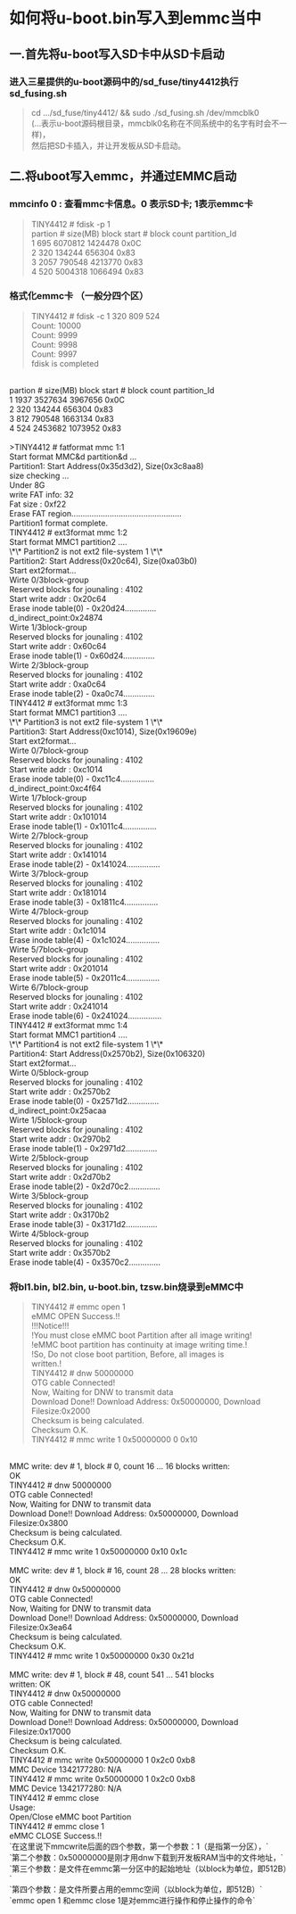 如何将u-boot.bin写入到emmc当中
===

## 一.首先将u-boot写入SD卡中从SD卡启动
### 进入三星提供的u-boot源码中的/sd_fuse/tiny4412执行sd_fusing.sh<br>
> cd .../sd_fuse/tiny4412/ && sudo ./sd_fusing.sh /dev/mmcblk0 <br> (...表示u-boot源码根目录，mmcblk0名称在不同系统中的名字有时会不一样)，<br>然后把SD卡插入，并让开发板从SD卡启动。<br>

## 二.将uboot写入emmc，并通过EMMC启动
### mmcinfo 0 : 查看mmc卡信息。0 表示SD卡; 1表示emmc卡<br>
> TINY4412 # fdisk -p 1<br>
partion #    size(MB)     block start #    block count    partition_Id <br>
   1           695          6070812         1424478          0x0C<br>
   2           320           134244          656304          0x83<br>
   3          2057           790548         4213770          0x83<br>
   4           520          5004318         1066494          0x83<br>

### 格式化emmc卡 （一般分四个区）<br>
> TINY4412 # fdisk -c 1 320 809 524<br>
Count: 10000<br>
Count: 9999<br>
Count: 9998<br>
Count: 9997<br>
fdisk is completed<br>
<br>
partion #    size(MB)     block start #    block count    partition_Id <br>
   1          1937          3527634         3967656          0x0C<br>
   2           320           134244          656304          0x83<br>
   3           812           790548         1663134          0x83<br>
   4           524          2453682         1073952          0x83<br>
<br>
 >TINY4412 # fatformat mmc 1:1<br>
Start format MMC&d partition&d ...<br>
Partition1: Start Address(0x35d3d2), Size(0x3c8aa8)<br>
size checking ...<br>
Under 8G<br>
write FAT info: 32<br>
Fat size : 0xf22<br>
Erase FAT region.................................................<br>
Partition1 format complete.<br>
TINY4412 # ext3format mmc 1:2<br>
Start format MMC1 partition2 ....<br>
\*\* Partition2 is not ext2 file-system 1 \*\* <br>
Partition2: Start Address(0x20c64), Size(0xa03b0)<br>
Start ext2format...<br>
Wirte 0/3block-group<br>
Reserved blocks for jounaling : 4102<br>
Start write addr : 0x20c64<br>
Erase inode table(0) - 0x20d24..............<br>
d_indirect_point:0x24874<br>
Wirte 1/3block-group<br>
Reserved blocks for jounaling : 4102<br>
Start write addr : 0x60c64<br>
Erase inode table(1) - 0x60d24..............<br>
Wirte 2/3block-group<br>
Reserved blocks for jounaling : 4102<br>
Start write addr : 0xa0c64<br>
Erase inode table(2) - 0xa0c74..............<br>
TINY4412 # ext3format mmc 1:3<br>
Start format MMC1 partition3 ....<br>
\*\* Partition3 is not ext2 file-system 1 \*\* <br>
Partition3: Start Address(0xc1014), Size(0x19609e)<br>
Start ext2format...<br>
Wirte 0/7block-group<br>
Reserved blocks for jounaling : 4102<br>
Start write addr : 0xc1014<br>
Erase inode table(0) - 0xc11c4...............<br>
d_indirect_point:0xc4f64<br>
Wirte 1/7block-group<br>
Reserved blocks for jounaling : 4102<br>
Start write addr : 0x101014<br>
Erase inode table(1) - 0x1011c4...............<br>
Wirte 2/7block-group<br>
Reserved blocks for jounaling : 4102<br>
Start write addr : 0x141014<br>
Erase inode table(2) - 0x141024...............<br>
Wirte 3/7block-group<br>
Reserved blocks for jounaling : 4102<br>
Start write addr : 0x181014<br>
Erase inode table(3) - 0x1811c4...............<br>
Wirte 4/7block-group<br>
Reserved blocks for jounaling : 4102<br>
Start write addr : 0x1c1014<br>
Erase inode table(4) - 0x1c1024...............<br>
Wirte 5/7block-group<br>
Reserved blocks for jounaling : 4102<br>
Start write addr : 0x201014<br>
Erase inode table(5) - 0x2011c4...............<br>
Wirte 6/7block-group<br>
Reserved blocks for jounaling : 4102<br>
Start write addr : 0x241014<br>
Erase inode table(6) - 0x241024...............<br>
TINY4412 # ext3format mmc 1:4<br>
Start format MMC1 partition4 ....<br>
\*\* Partition4 is not ext2 file-system 1 \*\*<br>
Partition4: Start Address(0x2570b2), Size(0x106320)<br>
Start ext2format...<br>
Wirte 0/5block-group<br>
Reserved blocks for jounaling : 4102<br>
Start write addr : 0x2570b2<br>
Erase inode table(0) - 0x2571d2..............<br>
d_indirect_point:0x25acaa<br>
Wirte 1/5block-group<br>
Reserved blocks for jounaling : 4102<br>
Start write addr : 0x2970b2<br>
Erase inode table(1) - 0x2971d2..............<br>
Wirte 2/5block-group<br>
Reserved blocks for jounaling : 4102<br>
Start write addr : 0x2d70b2<br>
Erase inode table(2) - 0x2d70c2..............<br>
Wirte 3/5block-group<br>
Reserved blocks for jounaling : 4102<br>
Start write addr : 0x3170b2<br>
Erase inode table(3) - 0x3171d2..............<br>
Wirte 4/5block-group<br>
Reserved blocks for jounaling : 4102<br>
Start write addr : 0x3570b2<br>
Erase inode table(4) - 0x3570c2..............<br>

### 将bl1.bin, bl2.bin, u-boot.bin, tzsw.bin烧录到eMMC中<br>
> TINY4412 # emmc open 1<br>
eMMC OPEN Success.!!<br>
                        !!!Notice!!!<br>
!You must close eMMC boot Partition after all image writing!<br>
!eMMC boot partition has continuity at image writing time.!<br>
!So, Do not close boot partition, Before, all images is<br> written.!<br>
TINY4412 # dnw 50000000<br>
OTG cable Connected!<br>
Now, Waiting for DNW to transmit data<br>
Download Done!! Download Address: 0x50000000, Download<br> Filesize:0x2000<br>
Checksum is being calculated.<br>
Checksum O.K.<br>
TINY4412 # mmc write 1 0x50000000 0 0x10<br>
<br>
MMC write: dev # 1, block # 0, count 16 ... 16 blocks written:<br> OK<br>
TINY4412 # dnw 50000000<br>
OTG cable Connected!<br>
Now, Waiting for DNW to transmit data<br>
Download Done!! Download Address: 0x50000000, Download<br> Filesize:0x3800<br>
Checksum is being calculated.<br>
Checksum O.K.<br>
TINY4412 # mmc write 1 0x50000000 0x10 0x1c<br>
<br>
MMC write: dev # 1, block # 16, count 28 ... 28 blocks written:<br> OK<br>
TINY4412 # dnw 0x50000000<br>
OTG cable Connected!<br>
Now, Waiting for DNW to transmit data<br>
Download Done!! Download Address: 0x50000000, Download<br> Filesize:0x3ea64<br>
Checksum is being calculated.<br>
Checksum O.K.<br>
TINY4412 # mmc write 1 0x50000000 0x30 0x21d<br>
<br>
MMC write: dev # 1, block # 48, count 541 ... 541 blocks<br> written: OK<br>
TINY4412 # dnw 0x50000000<br>
OTG cable Connected!<br>
Now, Waiting for DNW to transmit data<br>
Download Done!! Download Address: 0x50000000, Download<br> Filesize:0x17000<br>
Checksum is being calculated.<br>
Checksum O.K.<br>
TINY4412 # mmc write 0x50000000 1 0x2c0 0xb8<br>
MMC Device 1342177280: N/A<br>
TINY4412 # mmc write 0x50000000 1 0x2c0 0xb8<br>
MMC Device 1342177280: N/A<br>
TINY4412 # emmc close<br>
Usage:<br>
Open/Close eMMC boot Partition<br>
TINY4412 # emmc close 1<br>
eMMC CLOSE Success.!!<br>
`在这里说下mmcwrite后面的四个参数，第一个参数：1（是指第一分区），`<br>  `第二个参数：0x50000000是刚才用dnw下载到开发板RAM当中的文件地址，`<br>
`第三个参数：是文件在emmc第一分区中的起始地址（以block为单位，即512B）`<br>
`第四个参数：是文件所要占用的emmc空间（以block为单位，即512B）`<br>
`emmc open 1 和emmc close 1是对emmc进行操作和停止操作的命令`<br>
